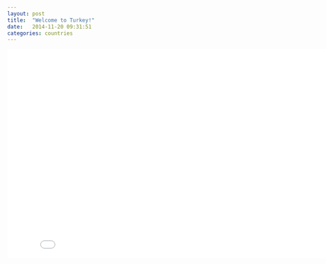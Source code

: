 ```yaml
---
layout: post
title:  "Welcome to Turkey!"
date:   2014-11-20 09:31:51
categories: countries
---
```

<div class="text-center">
    <iframe src="//player.vimeo.com/video/108018156?color=ffffff" width="840" height="480" frameborder="0" webkitallowfullscreen mozallowfullscreen allowfullscreen></iframe>
</div>